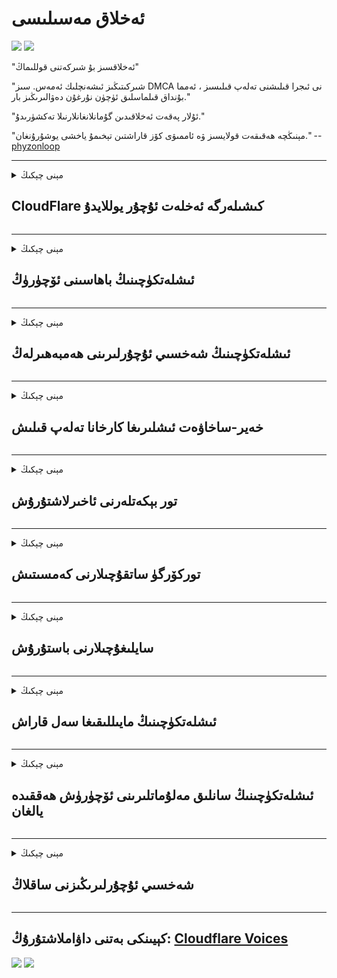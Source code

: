 # ئەخلاق مەسىلىسى

![](https://codeberg.org/crimeflare/cloudflare-tor/media/branch/master/image/itsreallythatbad.jpg)
![](https://codeberg.org/crimeflare/cloudflare-tor/media/branch/master/image/telegram/c81238387627b4bfd3dcd60f56d41626.jpg)

"ئەخلاقسىز بۇ شىركەتنى قوللىماڭ"

"شىركىتىڭىز ئىشەنچلىك ئەمەس. سىز DMCA نى ئىجرا قىلىشنى تەلەپ قىلىسىز ، ئەمما بۇنداق قىلماسلىق ئۈچۈن نۇرغۇن دەۋالىرىڭىز بار."

"ئۇلار پەقەت ئەخلاقىدىن گۇمانلانغانلارنىلا تەكشۈرىدۇ."

"مېنىڭچە ھەقىقەت قولايسىز ۋە ئاممىۋى كۆز قاراشتىن تېخىمۇ ياخشى يوشۇرۇنغان."  -- [phyzonloop](https://twitter.com/phyzonloop)


---


<details>
<summary>مېنى چېكىڭ

## CloudFlare كىشىلەرگە ئەخلەت ئۇچۇر يوللايدۇ
</summary>


Cloudflare Cloudflare بولمىغان ئىشلەتكۈچىلەرگە ئەخلەت خەت ئەۋەتىدۇ.

- پەقەت تاللىغان ئابونتلارغا ئېلېكترونلۇق خەت ئەۋەتىڭ
- ئىشلەتكۈچى «توختا» دېسە ، ئاندىن ئېلېكترونلۇق خەت ئەۋەتىشنى توختىتىڭ

بۇ ئاددىي. ئەمما Cloudflare بۇنىڭغا پەرۋا قىلمايدۇ.
Cloudflare نىڭ ئېيتىشىچە ، ئۇلارنىڭ مۇلازىمىتىنى ئىشلىتىپ بارلىق ئەخلەت خەت ساندۇقى ياكى ھۇجۇم قىلغۇچىلارنى توسىيالايدىكەن.
Cloudflare نى ئاكتىپلىماي تۇرۇپ قانداق قىلىپ Cloudflare نى توختىتالايمىز؟


| 🖼 | 🖼 |
| --- | --- |
| ![](https://codeberg.org/crimeflare/cloudflare-tor/media/branch/master/image/cfspam01.jpg) | ![](https://codeberg.org/crimeflare/cloudflare-tor/media/branch/master/image/cfspam03.jpg) |
| ![](https://codeberg.org/crimeflare/cloudflare-tor/media/branch/master/image/cfspam02.jpg) | ![](https://codeberg.org/crimeflare/cloudflare-tor/media/branch/master/image/cfspambrittany.jpg)<br>![](https://codeberg.org/crimeflare/cloudflare-tor/media/branch/master/image/cfspamtwtr.jpg) |

</details>

---

<details>
<summary>مېنى چېكىڭ

## ئىشلەتكۈچىنىڭ باھاسىنى ئۆچۈرۈڭ
</summary>


Cloudflare سېنزور سەلبىي باھا.
ئەگەر سىز Twitter دا Cloudflare غا قارشى تېكىستنى يوللىسىڭىز ، Cloudflare خىزمەتچىسىدىن «ياق ، ئۇ ئەمەس» دېگەن ئۇچۇر بىلەن جاۋابقا ئېرىشىش پۇرسىتىڭىز بار.
ئەگەر سىز ھەر قانداق بىر تەكشۈرۈش تور بېتىگە سەلبىي باھا يوللىسىڭىز ، ئۇلار ئۇنى تەكشۈرمەكچى بولىدۇ.


| 🖼 | 🖼 |
| --- | --- |
| ![](https://codeberg.org/crimeflare/cloudflare-tor/media/branch/master/image/cfcenrev_01.jpg)<br>![](https://codeberg.org/crimeflare/cloudflare-tor/media/branch/master/image/cfcenrev_02.jpg) | ![](https://codeberg.org/crimeflare/cloudflare-tor/media/branch/master/image/cfcenrev_03.jpg) |

</details>

---

<details>
<summary>مېنى چېكىڭ

## ئىشلەتكۈچىنىڭ شەخسىي ئۇچۇرلىرىنى ھەمبەھىرلەڭ
</summary>


Cloudflare نىڭ زور پاراكەندىچىلىك مەسىلىسى بار.
Cloudflare ساھىبخانلىق تور بېكەتلەردىن ئاغرىنىدىغانلارنىڭ شەخسىي ئۇچۇرلىرىنى ھەمبەھىرلەيدۇ.
ئۇلار بەزىدە ھەقىقىي كىملىكىڭىزنى تەمىنلىشىڭىزنى تەلەپ قىلىدۇ.
ئەگەر پاراكەندىچىلىك سېلىش ، ھۇجۇم قىلىش ، سوقۇشتۇرۇش ياكى ئۆلتۈرۈشنى خالىمىسىڭىز ، ئەڭ ياخشىسى Cloudflared تور بېكىتىدىن يىراق تۇرۇڭ.


| 🖼 | 🖼 |
| --- | --- |
| ![](https://codeberg.org/crimeflare/cloudflare-tor/media/branch/master/image/cfdox_what.jpg) | ![](https://codeberg.org/crimeflare/cloudflare-tor/media/branch/master/image/cfdox_swat.jpg) |
| ![](https://codeberg.org/crimeflare/cloudflare-tor/media/branch/master/image/cfdox_kill.jpg) | ![](https://codeberg.org/crimeflare/cloudflare-tor/media/branch/master/image/cfdox_threat.jpg) |
| ![](https://codeberg.org/crimeflare/cloudflare-tor/media/branch/master/image/cfdox_dox.jpg) | ![](https://codeberg.org/crimeflare/cloudflare-tor/media/branch/master/image/cfdox_ex1.jpg)<br>![](https://codeberg.org/crimeflare/cloudflare-tor/media/branch/master/image/cfdox_ex2.jpg) |

</details>

---

<details>
<summary>مېنى چېكىڭ

## خەير-ساخاۋەت ئىشلىرىغا كارخانا تەلەپ قىلىش
</summary>


CloudFlare خەير-ساخاۋەت ئىشلىرىنى تەلەپ قىلماقتا.
ئامېرىكا شىركىتىنىڭ ياخشى سەۋەبلىرى بار پايدا ئالمايدىغان تەشكىلاتلار بىلەن بىللە خەير-ساخاۋەت ئىشلىرىنى تەلەپ قىلىشى كىشىنى چۆچۈتىدۇ.
ئەگەر سىز كىشىلەرنى توسۇشنى ياكى باشقىلارنىڭ ۋاقتىنى ئىسراپ قىلىشنى ياقتۇرسىڭىز ، Cloudflare خىزمەتچىلىرىگە بىر قىسىم پىسا زاكاز قىلسىڭىز بولىدۇ.


![](https://codeberg.org/crimeflare/cloudflare-tor/media/branch/master/image/cfdonate.jpg)

</details>

---

<details>
<summary>مېنى چېكىڭ

## تور بېكەتلەرنى ئاخىرلاشتۇرۇش
</summary>


تور بېتىڭىز تۇيۇقسىز چۈشۈپ كەتسە قانداق قىلىسىز؟
Cloudflare ئابونتلارنىڭ سەپلىمىسىنى ئۆچۈرۈۋېتىدىغانلىقى ياكى ھېچقانداق ئاگاھلاندۇرۇش بەرمەي مۇلازىمەتنى توختىتىۋاتقانلىقى توغرىسىدا خەۋەرلەر بار.
تېخىمۇ ياخشى تەمىنلىگۈچى تېپىشىڭىزنى تەۋسىيە قىلىمىز.

![](https://codeberg.org/crimeflare/cloudflare-tor/media/branch/master/image/cftmnt.jpg)

</details>

---

<details>
<summary>مېنى چېكىڭ

## توركۆرگۈ ساتقۇچىلارنى كەمسىتىش
</summary>


CloudFlare توردىن باشقا تور كۆرگۈسىز تورداشلارغا دۈشمەنلىك بىلەن مۇئامىلە قىلىش بىلەن بىر ۋاقىتتا ، Firefox نى ئىشلىتىۋاتقانلارغا ئېتىبار بېرىدۇ.
ھەقسىز javascript ئىجرا قىلىشنى توغرا رەت قىلغان تور ئىشلەتكۈچىلىرىمۇ دۈشمەن مۇئامىلىگە ئۇچرايدۇ.
بۇ باراۋەرسىزلىك تور بىتەرەپلىكىنى قالايمىقان ئىشلىتىش ۋە ھوقۇقنى قالايمىقان ئىشلىتىش.

![](https://codeberg.org/crimeflare/cloudflare-tor/media/branch/master/image/browdifftbcx.gif)

- سول تەرەپتە: توركۆرگۈ ، ئوڭ: Chrome. ئوخشاش IP ئادرېس.

![](https://codeberg.org/crimeflare/cloudflare-tor/media/branch/master/image/browserdiff.jpg)

- سول تەرەپتە: توركۆرگۈ Javascript چەكلەنگەن ، Cookie قوزغىتىلغان
- ئوڭدا: Chrome Javascript قوزغىتىلغان ، ساقلانما چەكلەنگەن

![](https://codeberg.org/crimeflare/cloudflare-tor/media/branch/master/image/cfsiryoublocked.jpg)

- Tor (Clearnet IP) بولمىغان QuteBrowser (كىچىك توركۆرگۈچ)

| ***توركۆرگۈ*** | ***داۋالاشقا ئېرىشىش*** |
| --- | --- |
| Tor Browser (Javascript قوزغىتىلدى) | زىيارەت قىلىشقا رۇخسەت قىلىنغان |
| Firefox (Javascript قوزغىتىلدى) | زىيارەت ناچارلاشتى |
| Chromium (Javascript قوزغىتىلدى) | زىيارەت ناچارلاشتى |
| Chromium or Firefox (Javascript چەكلەنگەن) | زىيارەت رەت قىلىندى |
| Chromium or Firefox (Cookie چەكلەنگەن) | زىيارەت رەت قىلىندى |
| QuteBrowser | زىيارەت رەت قىلىندى |
| lynx | زىيارەت رەت قىلىندى |
| w3m | زىيارەت رەت قىلىندى |
| wget | زىيارەت رەت قىلىندى |


نېمىشقا ئاسان رىقابەتنى ھەل قىلىش ئۈچۈن ئاۋاز كۇنۇپكىسىنى ئىشلەتمەيسىز؟

شۇنداق ، ئاۋاز كۇنۇپكىسى بار ، ئەمما ئۇ ھەمىشە Tor ئۈستىدە ئىشلىمەيدۇ.
بۇ ئۇچۇرنى چەككەندە تاپشۇرۇۋالىسىز:

```
كېيىن قايتا سىناڭ
كومپيۇتېرىڭىز ياكى تورىڭىز ئاپتوماتىك سوئال ئەۋەتىشى مۇمكىن.
ئابونتلىرىمىزنى قوغداش ئۈچۈن ، تەلىپىڭىزنى ھازىرچە بىر تەرەپ قىلالمايمىز.
تېخىمۇ كۆپ تەپسىلاتلار ئۈچۈن ياردەم بېتىمىزنى زىيارەت قىلىڭ
```

</details>

---

<details>
<summary>مېنى چېكىڭ

## سايلىغۇچىلارنى باستۇرۇش
</summary>


ئامېرىكا شىتاتلىرىدىكى سايلىغۇچىلار ئەڭ ئاخىرىدا تۇرۇشلۇق شىتاتتىكى دۆلەت ئىشلىرى كاتىپىنىڭ تور بېكىتى ئارقىلىق بېلەت تاشلاشقا تىزىملىتىدۇ.
جۇمھۇرىيەتچىلەر پارتىيىسىنىڭ كونتروللۇقىدىكى دۆلەت ئىشلىرى كاتىپى ئىشخانىسى Cloudflare ئارقىلىق دۆلەت ئىشلىرى كاتىپىنىڭ تور بېتىنى ۋاكالەتچى قىلىپ سايلىغۇچىلارنى باستۇرۇش بىلەن شۇغۇللىنىدۇ.
Cloudflare نىڭ تور ئابونتلىرىغا بولغان دۈشمەنلىك مۇئامىلىسى ، ئۇنىڭ MITM نىڭ يەرشارىنى مەركەزلىك كۆزىتىش نۇقتىسى قىلغان ئورنى ۋە ئۇنىڭ زىيانلىق رولى ئومۇمىي جەھەتتىن كەلگۈسىدىكى سايلىغۇچىلارنى تىزىملاشنى خالىمايدۇ.
بولۇپمۇ ئەركىنلىك تەرەپدارلىرى شەخسىي مەخپىيەتلىكنى قوبۇل قىلىدۇ.
سايلىغۇچىلارنى تىزىملاش جەدۋىلى سايلىغۇچىلارنىڭ سىياسى يۆلىنىشى ، شەخسىي جىسمانىي ئادرېسى ، ئىجتىمائىي كاپالەت نومۇرى ۋە تۇغۇلغان ۋاقتى توغرىسىدىكى سەزگۈر ئۇچۇرلارنى توپلايدۇ.
كۆپىنچە شىتاتلار پەقەت بىر قىسىم ئۇچۇرلارنى ئاشكارا ئېلان قىلىدۇ ، ئەمما Cloudflare بېلەت تاشلاشقا تىزىملاتقاندا بۇ ئۇچۇرلارنىڭ ھەممىسىنى كۆرىدۇ.

شۇنىڭغا دىققەت قىلىڭكى ، قەغەز تىزىملاش Cloudflare دىن ھالقىپ كەتمەيدۇ ، چۈنكى دۆلەت سانلىق مەلۇمات كىرگۈزۈش خىزمەتچىلىرىنىڭ كاتىپى بەلكىم Cloudflare تور بېتىنى ئىشلىتىپ سانلىق مەلۇماتقا كىرىشى مۇمكىن.

| 🖼 | 🖼 |
| --- | --- |
| ![](https://codeberg.org/crimeflare/cloudflare-tor/media/branch/master/image/cfvotm_01.jpg) | ![](https://codeberg.org/crimeflare/cloudflare-tor/media/branch/master/image/cfvotm_02.jpg) |

- Change.org بېلەت توپلاش ۋە ھەرىكەت قوللىنىدىغان داڭلىق تور بېكەت.
“ھەممە يەردىكى كىشىلەر تەشۋىقاتنى باشلىدى ، قوللىغۇچىلارنى سەپەرۋەر قىلدى ۋە قارار چىقارغۇچىلار بىلەن ھەمكارلىشىپ ھەل قىلىش چارىسىنى باشلىدى.”
بەختكە قارشى ، Cloudflare نىڭ تاجاۋۇزچى سۈزگۈچ سەۋەبىدىن نۇرغۇن كىشىلەر change.org نى ئەسلا كۆرەلمەيدۇ.
ئۇلار مۇراجىئەتنامىگە ئىمزا قويۇشتىن توسۇۋاتىدۇ ، شۇڭا ئۇلارنى دېموكراتىك جەرياندىن چىقىرىۋەتتى.
OpenPetition غا ئوخشاش باشقا بۇلۇتسىز سۇپىلارنى ئىشلىتىش مەسىلىنى ھەل قىلىشقا ياردەم بېرىدۇ.

| 🖼 | 🖼 |
| --- | --- |
| ![](https://codeberg.org/crimeflare/cloudflare-tor/media/branch/master/image/changeorgasn.jpg) | ![](https://codeberg.org/crimeflare/cloudflare-tor/media/branch/master/image/changeorgtor.jpg) |

- Cloudflare نىڭ «ئافىنا تۈرى» شىتات ۋە يەرلىك سايلام تور بېكەتلىرىنى ھەقسىز كارخانا دەرىجىلىك قوغداش بىلەن تەمىنلەيدۇ.
ئۇلار «سايلىغۇچىلار سايلام ئۇچۇرى ۋە سايلىغۇچىلارنى تىزىمغا ئالدۇرالايدۇ» دېدى ، ئەمما بۇ يالغان ، چۈنكى نۇرغۇن كىشىلەر تور بېكەتنى پۈتۈنلەي كۆرەلمەيدۇ.

</details>

---

<details>
<summary>مېنى چېكىڭ

## ئىشلەتكۈچىنىڭ مايىللىقىغا سەل قاراش
</summary>


ئەگەر بىر نەرسىنى رەت قىلسىڭىز ، بۇ توغرىدا ئېلېكترونلۇق خەت تاپشۇرۇۋالماسلىقىڭىزنى ئۈمىد قىلىسىز.
Cloudflare ئابونتلارنىڭ ياقتۇرۇشىغا پەرۋا قىلمايدۇ ھەمدە خېرىدارلارنىڭ رۇخسىتىسىز ئۈچىنچى تەرەپ شىركەتلىرى بىلەن سانلىق مەلۇماتلارنى ھەمبەھىرلەيدۇ.
ئەگەر ئۇلارنىڭ ھەقسىز پىلانىنى ئىشلىتىۋاتقان بولسىڭىز ، ئۇلار بەزىدە سىزگە ئېلېكترونلۇق خەت ئەۋەتىپ ئايلىق مۇشتەرى بولۇشنى تەلەپ قىلىدۇ.

![](https://codeberg.org/crimeflare/cloudflare-tor/media/branch/master/image/cfviopl_tp.jpg)

</details>

---

<details>
<summary>مېنى چېكىڭ

## ئىشلەتكۈچىنىڭ سانلىق مەلۇماتلىرىنى ئۆچۈرۈش ھەققىدە يالغان
</summary>


بۇ بۇلۇت بۇلۇت خېرىدارلىرىنىڭ بىلوگىغا ئاساسلانغاندا ، Cloudflare ھېساباتنى ئۆچۈرۈش توغرىسىدا يالغان سۆزلىگەن.
ھازىر نۇرغۇن شىركەتلەر ھېساباتىڭىزنى تاقاپ ياكى ئۆچۈرۈۋەتكەندىن كېيىن سانلىق مەلۇماتلىرىڭىزنى ساقلايدۇ.
كۆپىنچە ياخشى شىركەتلەر ئۆزلىرىنىڭ شەخسىي سىياسىتىدە بۇ توغرىلىق تىلغا ئالىدۇ.
Cloudflare? ياق.

```
2019-08-05 CloudFlare مېنىڭ ھېساباتىمنى ئۆچۈرۈۋەتكەنلىكىنى جەزملەشتۈردى.
2019-10-02 مەن CloudFlare دىن ئېلېكترونلۇق خەت تاپشۇرۇۋالدىم ، چۈنكى مەن بىر خېرىدار.
```

Cloudflare «ئۆچۈرۈش» دېگەن سۆزنى بىلمەيتتى.
ئەگەر ئۇ راستىنلا ئۆچۈرۈلسە ، بۇ سابىق خېرىدار نېمىشقا ئېلېكترونلۇق خەت تاپشۇرۇۋالىدۇ؟
ئۇ يەنە Cloudflare نىڭ مەخپىيەتلىك سىياسىتىنىڭ بۇ توغرىدا تىلغا ئېلىنمىغانلىقىنى تىلغا ئالدى.

```
ئۇلارنىڭ يېڭى مەخپىيەتلىك تۈزۈمىدە بىر يىل سانلىق مەلۇماتنى ساقلاپ قېلىش تىلغا ئېلىنمايدۇ.
```

![](https://codeberg.org/crimeflare/cloudflare-tor/media/branch/master/image/cfviopl_notdel.jpg)

ئەگەر ئۇلارنىڭ مەخپىيەتلىك سىياسىتى يالغان بولسا ، Cloudflare غا قانداقمۇ ئىشىنىسىز؟

</details>

---

<details>
<summary>مېنى چېكىڭ

## شەخسىي ئۇچۇرلىرىڭىزنى ساقلاڭ
</summary>


Cloudflare ھېساباتىنى ئۆچۈرۈش قىيىن.

```
«ھېسابات» تۈرىنى ئىشلىتىپ قوللاش بېلىتى يوللاڭ ،
ھەمدە ئۇچۇر گەۋدىسىدە ھېسابات ئۆچۈرۈشنى تەلەپ قىلىڭ.
ئۆچۈرۈشنى تەلەپ قىلىشتىن ئىلگىرى ھېساباتىڭىزغا تورنامىڭىز ياكى ئىناۋەتلىك كارتىڭىز باغلانماسلىقى كېرەك.
```

بۇ جەزملەشتۈرۈش ئېلخېتىنى تاپشۇرۇۋالىسىز.

![](https://codeberg.org/crimeflare/cloudflare-tor/media/branch/master/image/cf_deleteandkeep.jpg)

«ئۆچۈرۈش تەلىپىڭىزنى بىر تەرەپ قىلىشقا باشلىدۇق» ئەمما «شەخسىي ئۇچۇرلىرىڭىزنى داۋاملىق ساقلايمىز».

بۇنىڭغا «ئىشەنچ» قىلالامسىز؟

</details>

---

## كېيىنكى بەتنى داۋاملاشتۇرۇڭ:   [Cloudflare Voices](../PEOPLE.md)

![](https://codeberg.org/crimeflare/cloudflare-tor/media/branch/master/image/freemoldybread.jpg)
![](https://codeberg.org/crimeflare/cloudflare-tor/media/branch/master/image/cfisnotanoption.jpg)
